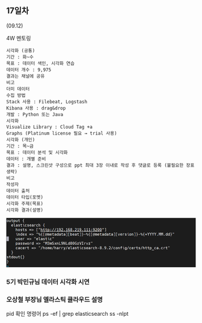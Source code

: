 ## 17일차
(09.12)

4W 멘토링

    시각화 (공통)
    기간 : 화~수
    목표 : 데이터 색인, 시각화 연습
    데이터 개수 : 9,975
    결과는 채널에 공유
    비고
    더미 데이터
    수집 방법
    Stack 사용 : Filebeat, Logstash
    Kibana 사용 : drag&drop
    개발 : Python 또는 Java
    시각화
    Visualize Library : Cloud Tag +a
    Graphs (Platinum license 필요 → trial 사용)
    시각화 (개인)
    기간 : 목~금
    목표 : 데이터 분석 및 시각화
    데이터 : 개별 준비
    결과 : 설명, 스크린샷 구성으로 ppt 최대 3장 이내로 작성 후 댓글로 등록 (불필요한 장표 생략)
    비고
    작성자
    데이터 출처
    데이터 타입(포멧)
    시각화 주제(목표)
    시각화 결과(설명)


![img.png](img.png)

### 5기 박민규님 데이터 시각화 시연
### 오상철 부장님 엘라스틱 클라우드 설명

pid 확인 명령어
ps -ef | grep elasticsearch
ss -nlpt 
